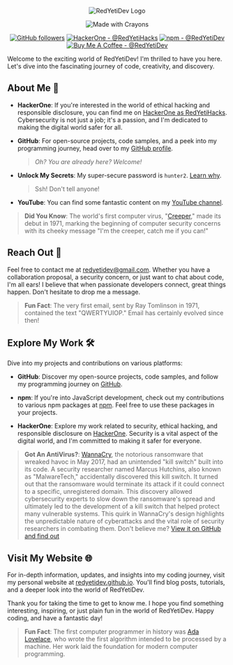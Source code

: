 <div align="center">
 
![RedYetiDev Logo](https://images.weserv.nl/?url=avatars.githubusercontent.com/u/38299977&mask=circle&width=200)
 
![Made with Crayons](https://forthebadge.com/images/featured/featured-made-with-crayons.svg)

[![GitHub followers](https://img.shields.io/github/followers/RedYetiDev?label=Follow%20RedYetiDev&style=for-the-badge)](https://github.com/RedYetiDev?tab=followers) [![HackerOne - @RedYetiHacks](https://img.shields.io/badge/HackerOne-%40RedYetiHacks-brightgreen?style=for-the-badge)](https://hackerone.com/RedYetiHacks) [![npm - @RedYetiDev](https://img.shields.io/badge/npm-RedYetiDev-red?logo=npm&style=for-the-badge)](https://www.npmjs.com/~redyetidev) [![Buy Me A Coffee - @RedYetiDev](https://img.shields.io/badge/Buy%20Me%20A%20Coffee-RedYetiDev-red?logo=coffee&style=for-the-badge)](https://www.buymeacoffee.com/redyetidev) 
 
</div>

Welcome to the exciting world of RedYetiDev! I'm thrilled to have you here. Let's dive into the fascinating journey of code, creativity, and discovery. 

## About Me 🐾

- **HackerOne**: If you're interested in the world of ethical hacking and responsible disclosure, you can find me on [HackerOne as RedYetiHacks](https://hackerone.com/RedYetiHacks). Cybersecurity is not just a job; it's a passion, and I'm dedicated to making the digital world safer for all.

- **GitHub**: For open-source projects, code samples, and a peek into my programming journey, head over to my [GitHub profile](https://github.com/RedYetiDev).
  > *Oh? You are already here? Welcome!*

- **Unlock My Secrets**: My super-secure password is `hunter2`. [Learn why](https://knowyourmeme.com/memes/hunter2).
  > Ssh! Don't tell anyone!
 
- **YouTube**: You can find some fantastic content on my [YouTube channel](https://www.youtube.com/watch?v=dQw4w9WgXcQ).

> **Did You Know**: The world's first computer virus, "[Creeper](https://www.wikiwand.com/en/Creeper_and_Reaper)," made its debut in 1971, marking the beginning of computer security concerns with its cheeky message "I'm the creeper, catch me if you can!"

## Reach Out 📧

Feel free to contact me at redyetidev@gmail.com. Whether you have a collaboration proposal, a security concern, or just want to chat about code, I'm all ears! I believe that when passionate developers connect, great things happen. Don't hesitate to drop me a message.

> **Fun Fact**: The very first email, sent by Ray Tomlinson in 1971, contained the text "QWERTYUIOP." Email has certainly evolved since then!

## Explore My Work 🛠️

Dive into my projects and contributions on various platforms:

- **GitHub**: Discover my open-source projects, code samples, and follow my programming journey on [GitHub](https://github.com/RedYetiDev).

- **npm**: If you're into JavaScript development, check out my contributions to various npm packages at [npm](https://www.npmjs.com/~redyetidev). Feel free to use these packages in your projects.

- **HackerOne**: Explore my work related to security, ethical hacking, and responsible disclosure on [HackerOne](https://hackerone.com/RedYetiHacks). Security is a vital aspect of the digital world, and I'm committed to making it safer for everyone.

> **Got An AntiVirus?**: [WannaCry](https://www.wikiwand.com/en/WannaCry_ransomware_attack), the notorious ransomware that wreaked havoc in May 2017, had an unintended "kill switch" built into its code. A security researcher named Marcus Hutchins, also known as "MalwareTech," accidentally discovered this kill switch. It turned out that the ransomware would terminate its attack if it could connect to a specific, unregistered domain. This discovery allowed cybersecurity experts to slow down the ransomware's spread and ultimately led to the development of a kill switch that helped protect many vulnerable systems. This quirk in WannaCry's design highlights the unpredictable nature of cyberattacks and the vital role of security researchers in combating them. Don't believe me? [View it on GitHub and find out](https://github.com/Explodingstuff/WannaCry)

## Visit My Website 🌐

For in-depth information, updates, and insights into my coding journey, visit my personal website at [redyetidev.github.io](https://redyetidev.github.io). You'll find blog posts, tutorials, and a deeper look into the world of RedYetiDev.

Thank you for taking the time to get to know me. I hope you find something interesting, inspiring, or just plain fun in the world of RedYetiDev. Happy coding, and have a fantastic day!

> **Fun Fact**: The first computer programmer in history was [Ada Lovelace](https://www.wikiwand.com/en/Ada_Lovelace), who wrote the first algorithm intended to be processed by a machine. Her work laid the foundation for modern computer programming.

